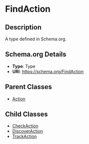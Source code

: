 # FindAction

## Description
A type defined in Schema.org.

## Schema.org Details
- **Type**: Type
- **URI**: https://schema.org/FindAction

## Parent Classes
- [Action](../Action.md)

## Child Classes
- [CheckAction](CheckAction/CheckAction.md)
- [DiscoverAction](DiscoverAction/DiscoverAction.md)
- [TrackAction](TrackAction/TrackAction.md)

